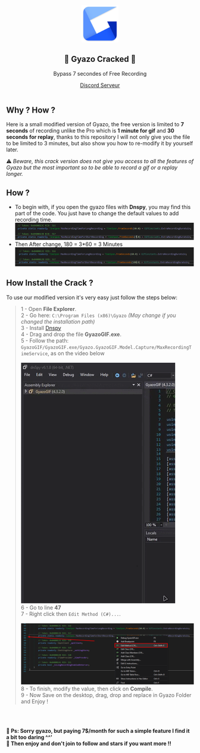 <div align="center">
  <img src="https://github.com/KanekiWeb/Gyazo-Cracked/blob/main/ReadmeDemo/Gyazo_logo.png?raw=true" style="width: 20%;">
  <h2>💙 Gyazo Cracked 💙</h2>
  <p>Bypass 7 secondes of Free Recording</p>
  <a href="https://discord.gg/9YRPrxby6V" target="_blank">Discord Serveur</a><br><br>
</div>

## Why ? How ?
Here is a small modified version of Gyazo, the free version is limited to **7 seconds** of recording unlike the Pro which is **1 minute for gif** and **30 seconds for replay**, thanks to this repository I will not only give you the file to be limited to 3 minutes, but also show you how to re-modify it by yourself later.

⚠️ *Beware, this crack version does not give you access to all the features of Gyazo but the most important so to be able to record a gif or a replay longer.*

## How ?
- To begin with, if you open the gyazo files with **Dnspy**, you may find this part of the code. You just have to change the default values to add recording time.<br>
![](https://github.com/KanekiWeb/Gyazo-Cracked/blob/main/ReadmeDemo/before.png?raw=true)
- Then After change, 180 = 3\*60 = 3 Minutes
![](https://github.com/KanekiWeb/Gyazo-Cracked/blob/main/ReadmeDemo/after.png?raw=true)
  
## How Install the Crack ?  
To use our modified version it's very easy just follow the steps below:  
> 1 - Open **File Explorer**.  
> 2 - Go here: `C:\Program Files (x86)\Gyazo` *(May change if you changed the installation path)*  
> 3 - Install [Dnspy](https://github.com/dnSpy/dnSpy/releases)    
> 4 - Drag and drop the file **GyazoGIF.exe**.  
> 5 - Follow the path: `GyazoGIF/GyazoGIF.exe/Gyazo.GyazoGIF.Model.Capture/MaxRecordingTimeService`, as on the video below<br>  
>     ![](https://github.com/KanekiWeb/Gyazo-Cracked/blob/main/ReadmeDemo/searchfile.gif?raw=true)<br>
> 6 - Go to line **47**  
> 7 - Right click then `Edit Method (C#)...`.<br>  
>     ![](https://github.com/KanekiWeb/Gyazo-Cracked/blob/main/ReadmeDemo/unknown.png?raw=true)<br>
> 8 - To finish, modify the value, then click on **Compile**.   
> 9 - Now Save on the desktop, drag, drop and replace in Gyazo Folder and Enjoy !  

<br><br> 

**💙 Ps: Sorry gyazo, but paying 7$/month for such a simple feature I find it a bit too daring ^^'**  
**💙 Then enjoy and don't join to follow and stars if you want more !!**
